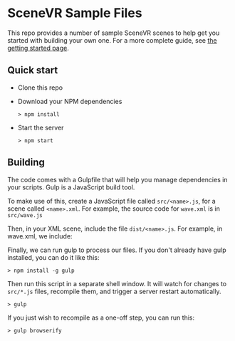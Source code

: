 SceneVR Sample Files
====================

This repo provides a number of sample SceneVR scenes to help get you started with building your own one. For a more complete guide, see [the getting started page](http://www.scenevr.com/getting-started.html).

Quick start
-----------

 * Clone this repo

 * Download your NPM dependencies

    ```
    > npm install 
    ```

 * Start the server

    ```
    > npm start
    ```

Building 
--------

The code comes with a Gulpfile that will help you manage dependencies in your scripts. Gulp is a JavaScript build tool.

To make use of this, create a JavaScript file called `src/<name>.js`, for a scene called `<name>.xml`. For example, the source code for `wave.xml` is in `src/wave.js`

Then, in your XML scene, include the file `dist/<name>.js`. For example, in wave.xml, we include:

  <script src="./dist/wave.js"></script>

Finally, we can run gulp to process our files. If you don't already have gulp installed, you can do it like this:

    > npm install -g gulp

Then run this script in a separate shell window. It will watch for changes to `src/*.js` files, recompile them, and trigger a server restart automatically.

    > gulp

If you just wish to recompile as a one-off step, you can run this:

    > gulp browserify
